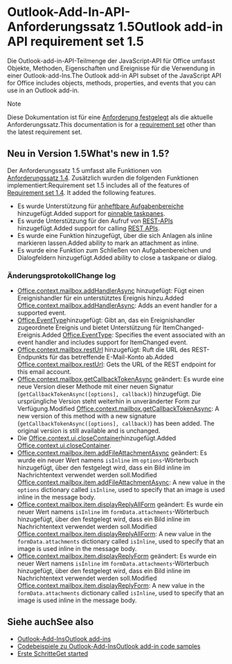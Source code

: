# <a name="outlook-add-in-api-requirement-set-15"></a><span data-ttu-id="82249-101">Outlook-Add-In-API-Anforderungssatz 1.5</span><span class="sxs-lookup"><span data-stu-id="82249-101">Outlook add-in API requirement set 1.5</span></span>

<span data-ttu-id="82249-102">Die Outlook-add-in-API-Teilmenge der JavaScript-API für Office umfasst Objekte, Methoden, Eigenschaften und Ereignisse für die Verwendung in einer Outlook-add-Ins.</span><span class="sxs-lookup"><span data-stu-id="82249-102">The Outlook add-in API subset of the JavaScript API for Office includes objects, methods, properties, and events that you can use in an Outlook add-in.</span></span>

> [!NOTE]
> <span data-ttu-id="82249-103">Diese Dokumentation ist für eine [Anforderung festgelegt](/javascript/office/requirement-sets/outlook-api-requirement-sets) als die aktuelle Anforderungssatz.</span><span class="sxs-lookup"><span data-stu-id="82249-103">This documentation is for a [requirement set](/javascript/office/requirement-sets/outlook-api-requirement-sets) other than the latest requirement set.</span></span>

## <a name="whats-new-in-15"></a><span data-ttu-id="82249-104">Neu in Version 1.5</span><span class="sxs-lookup"><span data-stu-id="82249-104">What's new in 1.5?</span></span>

<span data-ttu-id="82249-p101">Der Anforderungssatz 1.5 umfasst alle Funktionen von [Anforderungssatz 1.4](../requirement-set-1.4/outlook-requirement-set-1.4.md). Zusätzlich wurden die folgenden Funktionen implementiert:</span><span class="sxs-lookup"><span data-stu-id="82249-p101">Requirement set 1.5 includes all of the features of [Requirement set 1.4](../requirement-set-1.4/outlook-requirement-set-1.4.md). It added the following features.</span></span>

- <span data-ttu-id="82249-107">Es wurde Unterstützung für [anheftbare Aufgabenbereiche](https://docs.microsoft.com/outlook/add-ins/pinnable-taskpane) hinzugefügt.</span><span class="sxs-lookup"><span data-stu-id="82249-107">Added support for [pinnable taskpanes](https://docs.microsoft.com/outlook/add-ins/pinnable-taskpane).</span></span>
- <span data-ttu-id="82249-108">Es wurde Unterstützung für den Aufruf von [REST-APIs](https://docs.microsoft.com/outlook/add-ins/use-rest-api) hinzugefügt.</span><span class="sxs-lookup"><span data-stu-id="82249-108">Added support for calling [REST APIs](https://docs.microsoft.com/outlook/add-ins/use-rest-api).</span></span>
- <span data-ttu-id="82249-109">Es wurde eine Funktion hinzugefügt, über die sich Anlagen als inline markieren lassen.</span><span class="sxs-lookup"><span data-stu-id="82249-109">Added ability to mark an attachment as inline.</span></span>
- <span data-ttu-id="82249-110">Es wurde eine Funktion zum Schließen von Aufgabenbereichen und Dialogfeldern hinzugefügt.</span><span class="sxs-lookup"><span data-stu-id="82249-110">Added ability to close a taskpane or dialog.</span></span>

### <a name="change-log"></a><span data-ttu-id="82249-111">Änderungsprotokoll</span><span class="sxs-lookup"><span data-stu-id="82249-111">Change log</span></span>

- <span data-ttu-id="82249-112">[Office.context.mailbox.addHandlerAsync](office.context.mailbox.md#addhandlerasynceventtype-handler-options-callback) hinzugefügt: Fügt einen Ereignishandler für ein unterstütztes Ereignis hinzu.</span><span class="sxs-lookup"><span data-stu-id="82249-112">Added [Office.context.mailbox.addHandlerAsync](office.context.mailbox.md#addhandlerasynceventtype-handler-options-callback): Adds an event handler for a supported event.</span></span>
- <span data-ttu-id="82249-113">[Office.EventType](office.md#eventtype-string)hinzugefügt: Gibt an, das ein Ereignishandler zugeordnete Ereignis und bietet Unterstützung für ItemChanged-Ereignis.</span><span class="sxs-lookup"><span data-stu-id="82249-113">Added [Office.EventType](office.md#eventtype-string): Specifies the event associated with an event handler and includes support for ItemChanged event.</span></span>
- <span data-ttu-id="82249-114">[Office.context.mailbox.restUrl](office.context.mailbox.md#resturl-string) hinzugefügt: Ruft die URL des REST-Endpunkts für das betreffende E-Mail-Konto ab.</span><span class="sxs-lookup"><span data-stu-id="82249-114">Added [Office.context.mailbox.restUrl](office.context.mailbox.md#resturl-string): Gets the URL of the REST endpoint for this email account.</span></span>
- <span data-ttu-id="82249-p102">[Office.context.mailbox.getCallbackTokenAsync](office.context.mailbox.md#getcallbacktokenasyncoptions-callback) geändert: Es wurde eine neue Version dieser Methode mit einer neuen Signatur (`getCallbackTokenAsync([options], callback)`) hinzugefügt. Die ursprüngliche Version steht weiterhin in unveränderter Form zur Verfügung.</span><span class="sxs-lookup"><span data-stu-id="82249-p102">Modified [Office.context.mailbox.getCallbackTokenAsync](office.context.mailbox.md#getcallbacktokenasyncoptions-callback): A new version of this method with a new signature (`getCallbackTokenAsync([options], callback)`) has been added. The original version is still available and is unchanged.</span></span>
- <span data-ttu-id="82249-117">Die [Office.context.ui.closeContainer](/javascript/api/office/office.ui#closecontainer--)hinzugefügt.</span><span class="sxs-lookup"><span data-stu-id="82249-117">Added [Office.context.ui.closeContainer](/javascript/api/office/office.ui#closecontainer--).</span></span>
- <span data-ttu-id="82249-118">[Office.context.mailbox.item.addFileAttachmentAsync](office.context.mailbox.item.md#addfileattachmentasyncuri-attachmentname-options-callback) geändert: Es wurde ein neuer Wert namens `isInline` im `options`-Wörterbuch hinzugefügt, über den festgelegt wird, dass ein Bild inline im Nachrichtentext verwendet werden soll.</span><span class="sxs-lookup"><span data-stu-id="82249-118">Modified [Office.context.mailbox.item.addFileAttachmentAsync](office.context.mailbox.item.md#addfileattachmentasyncuri-attachmentname-options-callback): A new value in the `options` dictionary called `isInline`, used to specify that an image is used inline in the message body.</span></span>
- <span data-ttu-id="82249-119">[Office.context.mailbox.item.displayReplyAllForm](office.context.mailbox.item.md#displayreplyallformformdata) geändert: Es wurde ein neuer Wert namens `isInline` im `formData.attachments`-Wörterbuch hinzugefügt, über den festgelegt wird, dass ein Bild inline im Nachrichtentext verwendet werden soll.</span><span class="sxs-lookup"><span data-stu-id="82249-119">Modified [Office.context.mailbox.item.displayReplyAllForm](office.context.mailbox.item.md#displayreplyallformformdata): A new value in the `formData.attachments` dictionary called `isInline`, used to specify that an image is used inline in the message body.</span></span>
- <span data-ttu-id="82249-120">[Office.context.mailbox.item.displayReplyForm](office.context.mailbox.item.md#displayreplyformformdata) geändert: Es wurde ein neuer Wert namens `isInline` im `formData.attachments`-Wörterbuch hinzugefügt, über den festgelegt wird, dass ein Bild inline im Nachrichtentext verwendet werden soll.</span><span class="sxs-lookup"><span data-stu-id="82249-120">Modified [Office.context.mailbox.item.displayReplyForm](office.context.mailbox.item.md#displayreplyformformdata): A new value in the `formData.attachments` dictionary called `isInline`, used to specify that an image is used inline in the message body.</span></span>

## <a name="see-also"></a><span data-ttu-id="82249-121">Siehe auch</span><span class="sxs-lookup"><span data-stu-id="82249-121">See also</span></span>

- [<span data-ttu-id="82249-122">Outlook-Add-Ins</span><span class="sxs-lookup"><span data-stu-id="82249-122">Outlook add-ins</span></span>](https://docs.microsoft.com/outlook/add-ins/)
- [<span data-ttu-id="82249-123">Codebeispiele zu Outlook-Add-Ins</span><span class="sxs-lookup"><span data-stu-id="82249-123">Outlook add-in code samples</span></span>](https://developer.microsoft.com/outlook/gallery/?filterBy=Outlook,Samples,Add-ins)
- [<span data-ttu-id="82249-124">Erste Schritte</span><span class="sxs-lookup"><span data-stu-id="82249-124">Get started</span></span>](https://docs.microsoft.com/outlook/add-ins/quick-start)